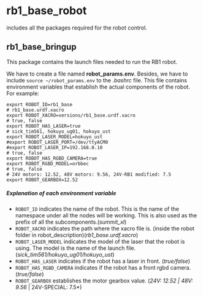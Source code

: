 # rb1_base_robot
includes all the packages required for the robot control.

## rb1_base_bringup
This package contains the launch files needed to run the RB1 robot.

We have to create a file named **robot_params.env**. Besides, we have to include `source ~/robot_params.env` to the *.bashrc* file. This file contains environment variables that establish the actual components of the robot. For example: 
```
export ROBOT_ID=rb1_base
# rb1_base.urdf.xacro
export ROBOT_XACRO=versions/rb1_base.urdf.xacro
# true, false
export ROBOT_HAS_LASER=true
# sick_tim561, hokuyo_ug01, hokuyo_ust
export ROBOT_LASER_MODEL=hokuyo_ust
#export ROBOT_LASER_PORT=/dev/ttyACM0
#export ROBOT_LASER_IP=192.168.0.10
# true, false
export ROBOT_HAS_RGBD_CAMERA=true
export ROBOT_RGBD_MODEL=orbbec
# true, false
# 24V motors: 12.52, 48V motors: 9.56, 24V-RB1 modified: 7.5
export ROBOT_GEARBOX=12.52
```
##### Explanation of each environment variable
- `ROBOT_ID` indicates the name of the robot. This is the name of the namespace under all the nodes will be working. This is also used as the prefix of all the subcomponents.(*summit_xl*)
- `ROBOT_XACRO` indicates the path where the xacro file is. (inside the robot folder in robot_description)(*rb1_base.urdf.xacro*)
- `ROBOT_LASER_MODEL` indicates the model of the laser that the robot is using. The model is the name of the launch file.(*sick_tim561/hokuyo_ug01/hokuyo_ust*)
- `ROBOT_HAS_LASER` indicates if the robot has a laser in front. (*true/false*)
- `ROBOT_HAS_RGBD_CAMERA` indicates if the robot has a front rgbd camera. (*true/false*)
- `ROBOT_GEARBOX` establishes the motor gearbox value. (*24V: 12.52 | 48V: 9.56* | 24V-SPECIAL: 7.5*)

